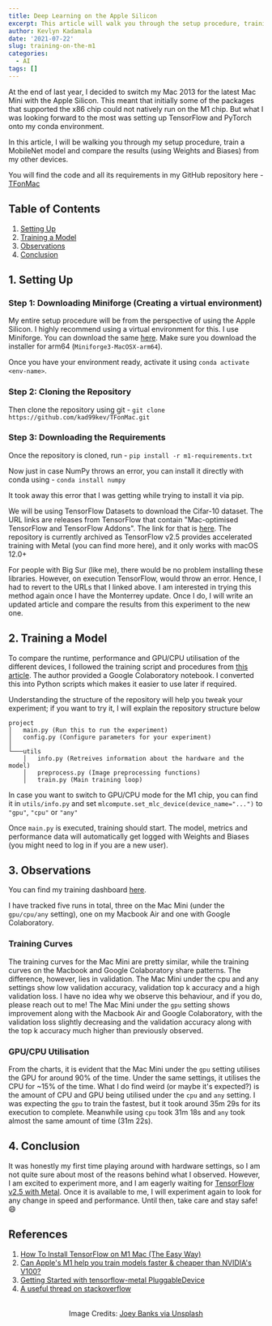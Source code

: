 ```yaml
---
title: Deep Learning on the Apple Silicon
excerpt: This article will walk you through the setup procedure, training and logging on an Apple Silicon device.
author: Kevlyn Kadamala
date: '2021-07-22'
slug: training-on-the-m1
categories:
  - AI
tags: []
---
```


At the end of last year, I decided to switch my Mac 2013 for the latest Mac Mini with the Apple Silicon. This meant that initially some of the packages that supported the x86 chip could not natively run on the M1 chip. But what I was looking forward to the most was setting up TensorFlow and PyTorch onto my conda environment.

In this article, I will be walking you through my setup procedure, train a MobileNet model and compare the results (using Weights and Biases) from my other devices.

You will find the code and all its requirements in my GitHub repository here - [TFonMac](https://github.com/kad99kev/TFonMac)

## Table of Contents

1. [Setting Up](#1-setting-up)
2. [Training a Model](#2-training-a-model)
3. [Observations](#3-observations)
4. [Conclusion](#4-conclusion)

## 1. Setting Up

### Step 1: Downloading Miniforge (Creating a virtual environment)

My entire setup procedure will be from the perspective of using the Apple Silicon. I highly recommend using a virtual environment for this. I use Miniforge. You can download the same [here](https://github.com/conda-forge/miniforge). Make sure you download the installer for arm64 (`Miniforge3-MacOSX-arm64`).

Once you have your environment ready, activate it using `conda activate <env-name>`. 

### Step 2: Cloning the Repository

Then clone the repository using git - `git clone https://github.com/kad99kev/TFonMac.git`

### Step 3: Downloading the Requirements

Once the repository is cloned, run - `pip install -r m1-requirements.txt`

Now just in case NumPy throws an error, you can install it directly with conda using - `conda install numpy` 

It took away this error that I was getting while trying to install it via pip.

We will be using TensorFlow Datasets to download the Cifar-10 dataset. The URL links are releases from TensorFlow that contain "Mac-optimised TensorFlow and TensorFlow Addons". The link for that is [here](https://github.com/apple/tensorflow_macos). The repository is currently archived as TensorFlow v2.5  provides accelerated training with Metal (you can find more here), and it only works with macOS 12.0+

For people with Big Sur (like me), there would be no problem installing these libraries. However, on execution TensorFlow, would throw an error. Hence, I had to revert to the URLs that I linked above. I am interested in trying this method again once I have the Monterrey update. Once I do, I will write an updated article and compare the results from this experiment to the new one.

## 2. Training a Model

To compare the runtime, performance and GPU/CPU utilisation of the different devices, I followed the training script and procedures from [this article](https://wandb.ai/vanpelt/m1-benchmark/reports/Can-Apple-s-M1-help-you-train-models-faster-cheaper-than-NVIDIA-s-V100---VmlldzozNTkyMzg). The author provided a Google Colaboratory notebook. I converted this into Python scripts which makes it easier to use later if required.

Understanding the structure of the repository will help you tweak your experiment; if you want to try it, I will explain the repository structure below

```
project
│   main.py (Run this to run the experiment)
│   config.py (Configure parameters for your experiment)
│
└───utils
    │   info.py (Retreives information about the hardware and the model)
    │   preprocess.py (Image preprocessing functions)
    │   train.py (Main training loop)

```

In case you want to switch to GPU/CPU mode for the M1 chip, you can find it in `utils/info.py` and set `mlcompute.set_mlc_device(device_name="...")` to `"gpu"`, `"cpu"` or `"any"`

Once `main.py` is executed, training should start. The model, metrics and performance data will automatically get logged with Weights and Biases (you might need to log in if you are a new user).

## 3. Observations

You can find my training dashboard [here](https://wandb.ai/kad99kev/m1-benchmark).

I have tracked five runs in total, three on the Mac Mini (under the `gpu/cpu/any` setting), one on my Macbook Air and one with Google Colaboratory.

### Training Curves

The training curves for the Mac Mini are pretty similar, while the training curves on the Macbook and Google Colaboratory share patterns. The difference, however, lies in validation. The Mac Mini under the cpu and any settings show low validation accuracy, validation top k accuracy and a high validation loss. I have no idea why we observe this behaviour, and if you do, please reach out to me! The Mac Mini under the `gpu` setting shows improvement along with the Macbook Air and Google Colaboratory, with the validation loss slightly decreasing and the validation accuracy along with the top k accuracy much higher than previously observed.  

### GPU/CPU Utilisation

From the charts, it is evident that the Mac Mini under the `gpu` setting utilises the GPU for around 90% of the time. Under the same settings, it utilises the CPU for ~15% of the time. What I do find weird (or maybe it's expected?) is the amount of CPU and GPU being utilised under the `cpu` and `any` setting. I was expecting the `gpu` to train the fastest, but it took around 35m 29s for its execution to complete. Meanwhile using `cpu` took 31m 18s and `any` took almost the same amount of time (31m 22s).

## 4. Conclusion

It was honestly my first time playing around with hardware settings, so I am not quite sure about most of the reasons behind what I observed. However, I am excited to experiment more, and I am eagerly waiting for [TensorFlow v2.5 with Metal](https://developer.apple.com/metal/tensorflow-plugin/). Once it is available to me, I will experiment again to look for any change in speed and performance. Until then, take care and stay safe! 😄

## References

1. [How To Install TensorFlow on M1 Mac (The Easy Way)](https://caffeinedev.medium.com/how-to-install-tensorflow-on-m1-mac-8e9b91d93706)
2. [Can Apple's M1 help you train models faster & cheaper than NVIDIA's V100?](https://wandb.ai/vanpelt/m1-benchmark/reports/Can-Apple-s-M1-help-you-train-models-faster-cheaper-than-NVIDIA-s-V100---VmlldzozNTkyMzg)
3. [Getting Started with tensorflow-metal PluggableDevice](https://developer.apple.com/metal/tensorflow-plugin/)
4. [A useful thread on stackoverflow](https://stackoverflow.com/questions/67167886/make-tensorflow-use-the-gpu-on-an-arm-mac)

<div style="text-align: center; margin-top: 2rem">
<span>Image Credits: <a href="https://unsplash.com/photos/LMpaFri1PXk">Joey Banks via Unsplash</a></span>
</div>